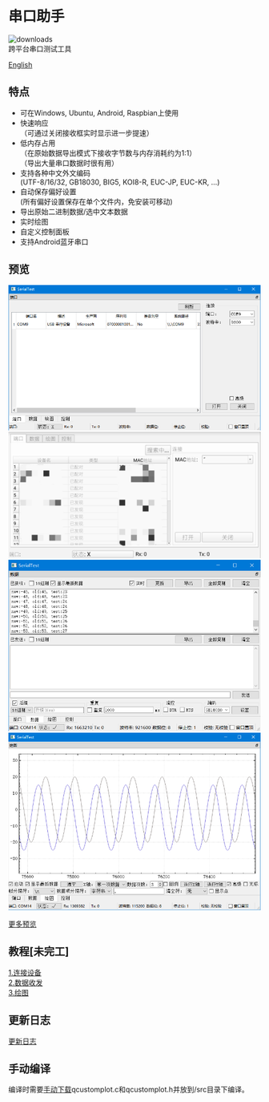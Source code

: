 # 串口助手
![downloads](https://img.shields.io/github/downloads/wh201906/SerialTest/total)  
跨平台串口测试工具  

[English](../../README.md)  

## 特点
+ 可在Windows, Ubuntu, Android, Raspbian上使用  
+ 快速响应  
（可通过关闭接收框实时显示进一步提速）  
+ 低内存占用  
（在原始数据导出模式下接收字节数与内存消耗约为1:1）  
（导出大量串口数据时很有用）  
+ 支持各种中文外文编码  
(UTF-8/16/32, GB18030, BIG5, KOI8-R, EUC-JP, EUC-KR, …)  
+ 自动保存偏好设置  
(所有偏好设置保存在单个文件内，免安装可移动)  
+ 导出原始二进制数据/选中文本数据  
+ 实时绘图  
+ 自定义控制面板  
+ 支持Android蓝牙串口  

## 预览
![port](../previews/port_zh_CN.png)  
![port_android](../previews/port_android_zh_CN.jpg)  
![data](../previews/data_zh_CN.png)  
![plot](../previews/plot_zh_CN.png)  

[更多预览](../previews/previews_zh_CN.md)  

## 教程[未完工]
[1.连接设备](../tutorials/connect/connect_zh_CN.md)  
[2.数据收发](../tutorials/data/data_zh_CN.md)  
[3.绘图](../tutorials/plot/plot.gif)  

## 更新日志
[更新日志](../CHANGELOG/CHANGELOG_zh_CN.md)

## 手动编译
编译时需要[手动下载](https://www.qcustomplot.com/release/2.1.0fixed/QCustomPlot-source.tar.gz)qcustomplot.c和qcustomplot.h并放到/src目录下编译。  